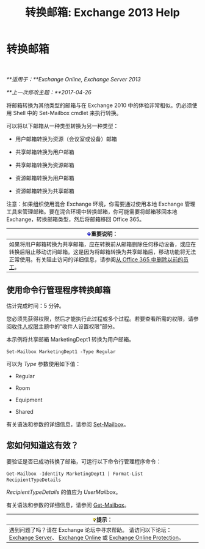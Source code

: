 ﻿---
title: '转换邮箱: Exchange 2013 Help'
TOCTitle: 转换邮箱
ms:assetid: dfed045e-a740-4a90-aff9-c58d53592f79
ms:mtpsurl: https://technet.microsoft.com/zh-cn/library/JJ710164(v=EXCHG.150)
ms:contentKeyID: 50491805
ms.date: 01/11/2018
mtps_version: v=EXCHG.150
ms.translationtype: HT
---

# 转换邮箱

 

_**适用于：**Exchange Online, Exchange Server 2013_

_**上一次修改主题：**2017-04-26_

将邮箱转换为其他类型的邮箱与在 Exchange 2010 中的体验非常相似。仍必须使用 Shell 中的 Set-Mailbox cmdlet 来执行转换。

可以将以下邮箱从一种类型转换为另一种类型：

  - 用户邮箱转换为资源（会议室或设备）邮箱

  - 共享邮箱转换为用户邮箱

  - 共享邮箱转换为资源邮箱

  - 资源邮箱转换为用户邮箱

  - 资源邮箱转换为共享邮箱

注意：如果组织使用混合 Exchange 环境，你需要通过使用本地 Exchange 管理工具来管理邮箱。要在混合环境中转换邮箱，你可能需要将邮箱移回本地 Exchange，转换邮箱类型，然后将邮箱移回 Office 365。

<table>
<thead>
<tr class="header">
<th><img src="images/Bb124558.important(EXCHG.150).gif" title="重要说明" alt="重要说明" />重要说明：</th>
</tr>
</thead>
<tbody>
<tr class="odd">
<td>如果将用户邮箱转换为共享邮箱，应在转换前从邮箱删除任何移动设备，或应在转换后阻止移动访问邮箱。这是因为将邮箱转换为共享邮箱后，移动功能将无法正常使用。有关阻止访问的详细信息，请参阅<a href="https://go.microsoft.com/fwlink/p/?linkid=847873">从 Office 365 中删除以前的员工</a>。</td>
</tr>
</tbody>
</table>


## 使用命令行管理程序转换邮箱

估计完成时间：5 分钟。

您必须先获得权限，然后才能执行此过程或多个过程。若要查看所需的权限，请参阅[收件人权限](recipients-permissions-exchange-2013-help.md)主题中的“收件人设置权限”部分。

本示例将共享邮箱 MarketingDept1 转换为用户邮箱。

    Set-Mailbox MarketingDept1 -Type Regular

可以为 *Type* 参数使用如下值：

  - Regular

  - Room

  - Equipment

  - Shared

有关语法和参数的详细信息，请参阅 [Set-Mailbox](https://technet.microsoft.com/zh-cn/library/bb123981\(v=exchg.150\))。

## 您如何知道这有效？

要验证是否已成功转换了邮箱，可运行以下命令行管理程序命令：

    Get-Mailbox -Identity MarketingDept1 | Format-List RecipientTypeDetails

*RecipientTypeDetails* 的值应为 *UserMailbox*。

有关语法和参数的详细信息，请参阅 [Get-Mailbox](https://technet.microsoft.com/zh-cn/library/bb123685\(v=exchg.150\))。

<table>
<thead>
<tr class="header">
<th><img src="images/Bb124558.tip(EXCHG.150).gif" title="提示" alt="提示" />提示：</th>
</tr>
</thead>
<tbody>
<tr class="odd">
<td>遇到问题了吗？请在 Exchange 论坛中寻求帮助。 请访问以下论坛：<a href="https://go.microsoft.com/fwlink/p/?linkid=60612">Exchange Server</a>、 <a href="https://go.microsoft.com/fwlink/p/?linkid=267542">Exchange Online</a> 或 <a href="https://go.microsoft.com/fwlink/p/?linkid=285351">Exchange Online Protection</a>。</td>
</tr>
</tbody>
</table>

